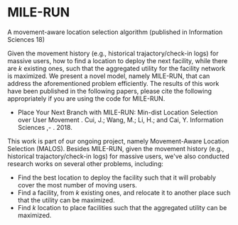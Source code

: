 # MILE-RUN
A movement-aware location selection algorithm (published in Information Sciences 18)

Given the movement history (e.g., historical trajactory/check-in logs) for massive users, how to find a location to deploy the next facility, while there are *k* existing ones, such that the aggregated utility for the facility network is maximized. We present a novel model, namely MILE-RUN, that can address the aforementioned problem efficiently. The results of this work have been published in the following papers, please cite the following appropriately if you are using the code for MILE-RUN.

- Place Your Next Branch with MILE-RUN: Min-dist Location Selection over User Movement .    Cui, J.; Wang, M.; Li, H.; and Cai, Y.   Information Sciences ,- . 2018.   

This work is part of our ongoing project, namely Movement-Aware Location Selection (MALOS). Besides MILE-RUN, given the movement history (e.g., historical trajactory/check-in logs) for massive users, we've also conducted research works on several other problems, including:

- Find the best location to deploy the facility such that it will probably cover the most number of moving users.
- Find a facility, from *k* existing ones, and relocate it to another place such that the utility can be maximized.
- Find *k* location to place facilities such that the aggregated utility can be maximized.
